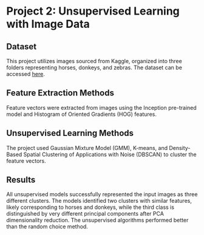 # Project 2: Unsupervised Learning with Image Data

## Dataset
This project utilizes images sourced from Kaggle, organized into three folders representing horses, donkeys, and zebras. The dataset can be accessed [here](https://www.kaggle.com/datasets/ifeanyinneji/donkeys-horses-zebra-images-dataset).

## Feature Extraction Methods
Feature vectors were extracted from images using the Inception pre-trained model and Histogram of Oriented Gradients (HOG) features.

## Unsupervised Learning Methods
The project used Gaussian Mixture Model (GMM), K-means, and Density-Based Spatial Clustering of Applications with Noise (DBSCAN) to cluster the feature vectors.

## Results
All unsupervised models successfully represented the input images as three different clusters. The models identified two clusters with similar features, likely corresponding to horses and donkeys, while the third class is distinguished by very different principal components after PCA dimensionality reduction. The unsupervised algorithms performed better than the random choice method.

